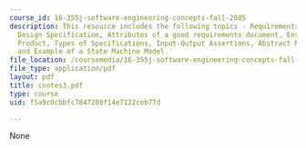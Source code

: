 ```yaml
---
course_id: 16-355j-software-engineering-concepts-fall-2005
description: This resource includes the following topics - Requirements Specification,
  Design Specification, Attributes of a good requirements document, Ensuring a Successful
  Product, Types of Specifications, Input-Output Assertions, Abstract Model Specifications,
  and Example of a State Machine Model.
file_location: /coursemedia/16-355j-software-engineering-concepts-fall-2005/f5a9c0cbbfc7847208f14e7122ceb77d_cnotes3.pdf
file_type: application/pdf
layout: pdf
title: cnotes3.pdf
type: course
uid: f5a9c0cbbfc7847208f14e7122ceb77d

---
```

None